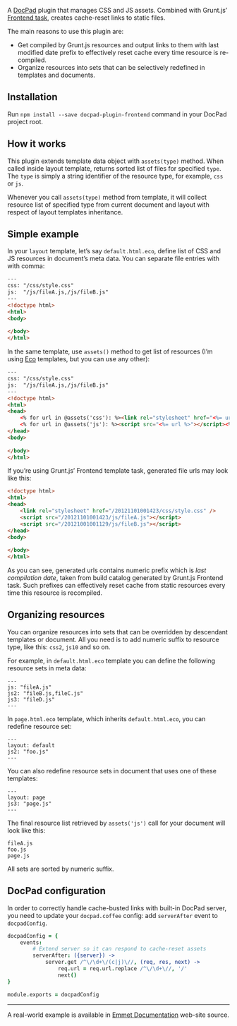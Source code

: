 A [DocPad](https://github.com/bevry/docpad) plugin that manages CSS and JS assets. Combined with Grunt.js’ [Frontend task](https://github.com/sergeche/grunt-frontend), creates cache-reset links to static files.

The main reasons to use this plugin are:

* Get compiled by Grunt.js resources and output links to them with last modified date prefix to effectively reset cache every time resource is re-compiled.
* Organize resources into sets that can be selectively redefined in templates and documents.

## Installation ##

Run `npm install --save docpad-plugin-frontend` command in your DocPad project root.
    
## How it works ##

This plugin extends template data object with `assets(type)` method. When called inside layout template, returns sorted list of files for specified `type`. The `type` is simply a string identifier of the resource type, for example, `css` or `js`.

Whenever you call `assets(type)` method from template, it will collect resource list of specified type from current document and layout with respect of layout templates inheritance.

## Simple example ##

In your `layout` template, let’s say `default.html.eco`, define list of CSS and JS resources in document’s meta data. You can separate file entries with with comma:

```html
---
css: "/css/style.css"
js:  "/js/fileA.js,/js/fileB.js"
---
<!doctype html>
<html>
<body>
    
</body>
</html>
```

In the same template, use `assets()` method to get list of resources (I’m using [Eco](https://github.com/sstephenson/eco) templates, but you can use any other):

```html
---
css: "/css/style.css"
js:  "/js/fileA.js,/js/fileB.js"
---
<!doctype html>
<html>
<head>
    <% for url in @assets('css'): %><link rel="stylesheet" href="<%= url %>" /><% end %>
    <% for url in @assets('js'): %><script src="<%= url %>"></script><% end %>
</head>
<body>
    
</body>
</html>
```

If you’re using Grunt.js’ Frontend template task, generated file urls may look like this:

```html
<!doctype html>
<html>
<head>
    <link rel="stylesheet" href="/20121101001423/css/style.css" />
    <script src="/20121101001423/js/fileA.js"></script>
    <script src="/20121001001129/js/fileB.js"></script>
</head>
<body>
    
</body>
</html>
```

As you can see, generated urls contains numeric prefix which is _last compilation date_, taken from build catalog generated by Grunt.js Frontend task. Such prefixes can effectively reset cache from static resources every time this resource is recompiled.

## Organizing resources ##

You can organize resources into sets that can be overridden by descendant templates or document. All you need is to add numeric suffix to resource type, like this: `css2`, `js10` and so on.

For example, in `default.html.eco` template you can define the following resource sets in meta data:

    ---
    js: "fileA.js"
    js2: "fileB.js,fileC.js"
    js3: "fileD.js"
    ---

In `page.html.eco` template, which inherits `default.html.eco`, you can redefine resource set:

    ---
    layout: default
    js2: "foo.js"
    ---
    
You can also redefine resource sets in document that uses one of these templates:

    ---
    layout: page
    js3: "page.js"
    ---
    
The final resource list retrieved by  `assets('js')` call for your document will look like this:

    fileA.js
    foo.js
    page.js
    
All sets are sorted by numeric suffix.

## DocPad configuration ##

In order to correctly handle cache-busted links with built-in DocPad server, you need to update your `docpad.coffee` config: add `serverAfter` event to `docpadConfig`.

```coffee
docpadConfig = {
    events:
        # Extend server so it can respond to cache-reset assets
        serverAfter: ({server}) ->
            server.get /^\/\d+\/(c|j)\//, (req, res, next) ->
                req.url = req.url.replace /^\/\d+\//, '/'
                next()
}

module.exports = docpadConfig
```

****************

A real-world example is available in [Emmet Documentation](https://github.com/emmetio/emmet-docs) web-site source.